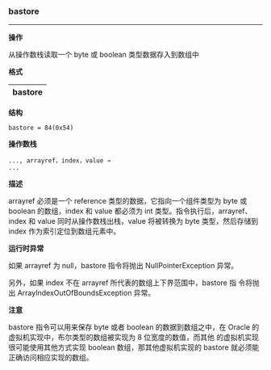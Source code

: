 ### bastore

----

**操作**

从操作数栈读取一个 byte 或 boolean 类型数据存入到数组中

**格式**

|  bastore |
| --------:   |



**结构**
```
bastore = 84(0x54)
```

**操作数栈**
```
..., arrayref，index，value →
...
```

**描述**

arrayref 必须是一个 reference 类型的数据，它指向一个组件类型为 byte 或 boolean 的数组，index 和 value 都必须为 int 类型。指令执行后，arrayref、index 和 value 同时从操作数栈出栈，value 将被转换为 byte 类型，然后存储到 index 作为索引定位到数组元素中。

**运行时异常**

如果 arrayref 为 null，bastore 指令将抛出 NullPointerException 异常。

另外，如果 index 不在 arrayref 所代表的数组上下界范围中，bastore 指 令将抛出 ArrayIndexOutOfBoundsException 异常。

**注意**

bastore 指令可以用来保存 byte 或者 boolean 的数据到数组之中，在 Oracle 的虚拟机实现中，布尔类型的数组被实现为 8 位宽度的数值，而其他 的虚拟机实现很可能使用其他方式实现 boolean 数组，那其他虚拟机实现的 bastore 就必须能正确访问相应实现的数组。
